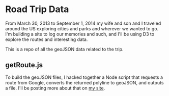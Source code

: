 # Road Trip Data

From March 30, 2013 to September 1, 2014 my wife and son and I traveled around the US exploring cities and parks and wherever we wanted to go. I'm building a site to log our memories and such, and I'll be using D3 to explore the routes and interesting data.

This is a repo of all the geoJSON data related to the trip.

## getRoute.js

To build the geoJSON files, I hacked together a Node script that requests a route from Google, converts the returned polyline to geoJSON, and outputs a file. I'll be posting more about that on [my site](http://winstonhearn.com).
